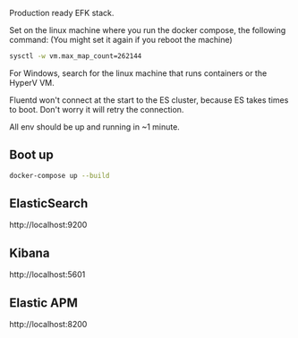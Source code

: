 Production ready EFK stack.

Set on the linux machine where you run the docker compose, the following command: (You might set it again if you reboot the machine)
```bash
sysctl -w vm.max_map_count=262144
```

For Windows, search for the linux machine that runs containers or the HyperV VM.

Fluentd won't connect at the start to the ES cluster, because ES takes times to boot. Don't worry it will retry the connection.

All env should be up and running in ~1 minute.

## Boot up 
```bash
docker-compose up --build
```

## ElasticSearch 
http://localhost:9200  

## Kibana
http://localhost:5601

## Elastic APM
http://localhost:8200 
